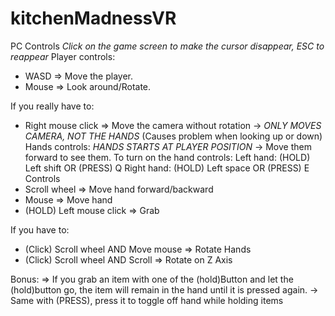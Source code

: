 # kitchenMadnessVR

PC Controls
*Click on the game screen to make the cursor disappear, ESC to reappear*
Player controls:
- WASD => Move the player.
- Mouse => Look around/Rotate.

If you really have to:
- Right mouse click => Move the camera without rotation -> *ONLY MOVES CAMERA, NOT THE HANDS* (Causes problem when looking up or down)
Hands controls:
*HANDS STARTS AT PLAYER POSITION* -> Move them forward to see them.
To turn on the hand controls:
Left hand:
	(HOLD) Left shift OR (PRESS) Q
Right hand:
	(HOLD) Left space OR (PRESS) E
Controls
- Scroll wheel => Move hand forward/backward
- Mouse => Move hand
- (HOLD) Left mouse click => Grab

If you have to:
- (Click) Scroll wheel AND Move mouse => Rotate Hands
- (Click) Scroll wheel AND Scroll => Rotate on Z Axis

Bonus:
=> If you grab an item with one of the (hold)Button and let the (hold)button go, the item will remain in the hand until it is pressed again.
	-> Same with (PRESS), press it to toggle off hand while holding items